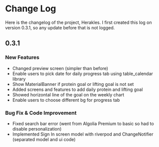 # Change Log

Here is the changelog of the project, Herakles. I first created this log on version 0.3.1, so any update before that is not logged.

## 0.3.1
### New Features
- Changed preview screen (simpler than before)
- Enable users to pick date for daily progress tab using table_calendar library
- Show MaterialBanner if protein goal or lifting goal is not set
- Added screens and features to add daily protein and lifting goal
- Showed horizontal line of the goal on the weekly chart
- Enable users to choose different bg for progress tab

### Bug Fix & Code Improvement
- Fixed search bar error (went from Algolia Premium to basic so had to disable personalization)
- Implemented Sign In screen model with riverpod and ChangeNotifier (separated model and ui code)

